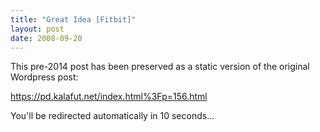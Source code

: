 ```yaml
---
title: "Great Idea [Fitbit]"
layout: post
date: 2008-09-20
---
```


This pre-2014 post has been preserved as a static version of the original Wordpress post:

https://pd.kalafut.net/index.html%3Fp=156.html

You'll be redirected automatically in 10 seconds...

<head>
  <meta http-equiv="refresh" content="10;url=https://pd.kalafut.net/index.html%3Fp=156.html">
</head>

